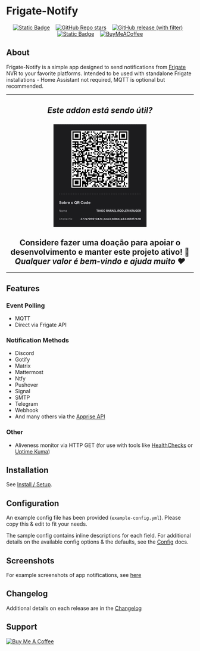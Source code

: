 # Frigate-Notify

<div align="center">

[![Static Badge](https://img.shields.io/badge/Documentation-blue)](https://frigate-notify.0x2142.com) &nbsp;&nbsp; [![GitHub Repo stars](https://img.shields.io/github/stars/0x2142/frigate-notify)]() &nbsp;&nbsp; [![GitHub release (with filter)](https://img.shields.io/github/v/release/0x2142/frigate-notify)](https://github.com/0x2142/frigate-notify/releases) &nbsp;&nbsp; [![Static Badge](https://img.shields.io/badge/Docker-latest-blue)](https://github.com/0x2142/frigate-notify/pkgs/container/frigate-notify) &nbsp;&nbsp; [![BuyMeACoffee](https://img.shields.io/badge/Buy%20Me%20a%20Coffee-blue?style=flat&logo=buy-me-a-coffee&logoColor=white)](https://www.buymeacoffee.com/0x2142)

</div>

## About

Frigate-Notify is a simple app designed to send notifications from [Frigate](https://github.com/blakeblackshear/frigate) NVR to your favorite platforms. Intended to be used with standalone Frigate installations - Home Assistant not required, MQTT is optional but recommended.

---

<h2 align="center">
  <i>Este addon está sendo útil?</i><br><br>
  <img src="https://raw.githubusercontent.com/TiagoK-777/frigate-notify-addon/refs/heads/master/pix.jpg" width="250" alt="QR Code para doação via Pix"><br><br>
  <b>Considere fazer uma doação para apoiar o desenvolvimento e manter este projeto ativo! 🙏</b><br>
  <i>Qualquer valor é bem-vindo e ajuda muito ❤️</i>
</h2>

---

## Features

### Event Polling

- MQTT
- Direct via Frigate API

### Notification Methods

- Discord
- Gotify
- Matrix
- Mattermost
- Ntfy
- Pushover
- Signal
- SMTP
- Telegram
- Webhook
- And many others via the [Apprise API](https://github.com/caronc/apprise-api)

### Other

- Aliveness monitor via HTTP GET (for use with tools like [HealthChecks](https://github.com/healthchecks/healthchecks) or [Uptime Kuma](https://github.com/louislam/uptime-kuma))

## Installation

See [Install / Setup](https://frigate-notify.0x2142.com/latest/install/).

## Configuration

An example config file has been provided (`example-config.yml`). Please copy this & edit to fit your needs.

The sample config contains inline descriptions for each field. For additional details on the available config options & the defaults, see the [Config](https://frigate-notify.0x2142.com/latest/config/) docs.

## Screenshots

For example screenshots of app notifications, see [here](https://github.com/0x2142/frigate-notify/tree/main/screenshots)

## Changelog

Additional details on each release are in the [Changelog](https://frigate-notify.0x2142.com/latest/changelog/)

## Support

<a href="https://www.buymeacoffee.com/0x2142" target="_blank"><img src="https://cdn.buymeacoffee.com/buttons/default-blue.png" alt="Buy Me A Coffee" height="41" width="174"></a>